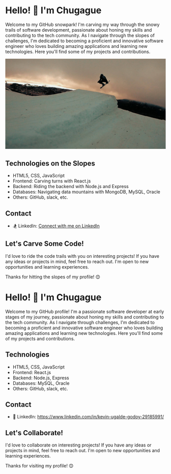 # Hello! 👋 I'm Chugague

Welcome to my GitHub snowpark! I'm carving my way through the snowy trails of software development, passionate about honing my skills and contributing to the tech community. As I navigate through the slopes of challenges, I'm dedicated to becoming a proficient and innovative software engineer who loves building amazing applications and learning new technologies. Here you'll find some of my projects and contributions.

![snowboarding](https://github.com/Chugague/chugague/blob/main/GH011678_1600608375890.jpg?raw=true)

## Technologies on the Slopes

- HTML5, CSS, JavaScript
- Frontend: Carving turns with React.js
- Backend: Riding the backend with Node.js and Express
- Databases: Navigating data mountains with MongoDB, MySQL, Oracle
- Others: GitHub, slack, etc.

## Contact

- 🏂 LinkedIn: [Connect with me on LinkedIn](https://www.linkedin.com/in/kevin-ugalde-godoy-29185991/)

## Let's Carve Some Code!

I'd love to ride the code trails with you on interesting projects! If you have any ideas or projects in mind, feel free to reach out. I'm open to new opportunities and learning experiences.

Thanks for hitting the slopes of my profile! 😊



# Hello! 👋 I'm Chugague

Welcome to my GitHub profile! I'm a passionate software developer at early stages of my journey, passionate about honing my skills and contributing to the tech community. As I navigate through challenges, I'm dedicated to becoming a proficient and innovative software engineer who loves building amazing applications and learning new technologies. Here you'll find some of my projects and contributions.

## Technologies

- HTML5, CSS, JavaScript
- Frontend: React.js
- Backend: Node.js, Express
- Databases: MySQL, Oracle
- Others: GitHub, slack, etc.

## Contact

- 💼 LinkedIn: https://www.linkedin.com/in/kevin-ugalde-godoy-29185991/

## Let's Collaborate!

I'd love to collaborate on interesting projects! If you have any ideas or projects in mind, feel free to reach out. I'm open to new opportunities and learning experiences.

Thanks for visiting my profile! 😊
